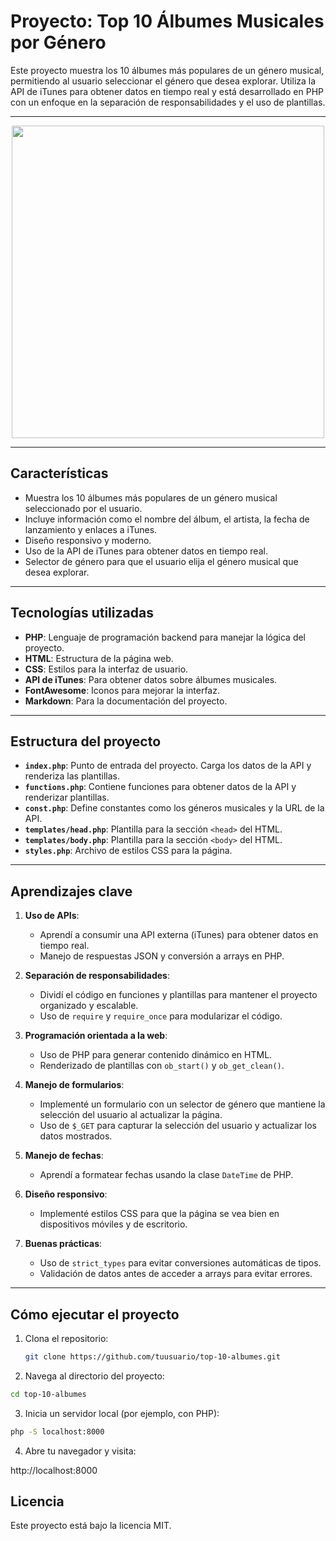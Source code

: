 # Proyecto: Top 10 Álbumes Musicales por Género

Este proyecto muestra los 10 álbumes más populares de un género musical, permitiendo al usuario seleccionar el género que desea explorar. Utiliza la API de iTunes para obtener datos en tiempo real y está desarrollado en PHP con un enfoque en la separación de responsabilidades y el uso de plantillas.

---

<div align="center">
  <img src="https://i.imgur.com/BXefWY5.jpeg" width="500">
</div>

---

## Características

- Muestra los 10 álbumes más populares de un género musical seleccionado por el usuario.
- Incluye información como el nombre del álbum, el artista, la fecha de lanzamiento y enlaces a iTunes.
- Diseño responsivo y moderno.
- Uso de la API de iTunes para obtener datos en tiempo real.
- Selector de género para que el usuario elija el género musical que desea explorar.

---

## Tecnologías utilizadas

- **PHP**: Lenguaje de programación backend para manejar la lógica del proyecto.
- **HTML**: Estructura de la página web.
- **CSS**: Estilos para la interfaz de usuario.
- **API de iTunes**: Para obtener datos sobre álbumes musicales.
- **FontAwesome**: Iconos para mejorar la interfaz.
- **Markdown**: Para la documentación del proyecto.

---

## Estructura del proyecto

- **`index.php`**: Punto de entrada del proyecto. Carga los datos de la API y renderiza las plantillas.
- **`functions.php`**: Contiene funciones para obtener datos de la API y renderizar plantillas.
- **`const.php`**: Define constantes como los géneros musicales y la URL de la API.
- **`templates/head.php`**: Plantilla para la sección `<head>` del HTML.
- **`templates/body.php`**: Plantilla para la sección `<body>` del HTML.
- **`styles.php`**: Archivo de estilos CSS para la página.

---

## Aprendizajes clave

1. **Uso de APIs**:
   - Aprendí a consumir una API externa (iTunes) para obtener datos en tiempo real.
   - Manejo de respuestas JSON y conversión a arrays en PHP.

2. **Separación de responsabilidades**:
   - Dividí el código en funciones y plantillas para mantener el proyecto organizado y escalable.
   - Uso de `require` y `require_once` para modularizar el código.

3. **Programación orientada a la web**:
   - Uso de PHP para generar contenido dinámico en HTML.
   - Renderizado de plantillas con `ob_start()` y `ob_get_clean()`.

4. **Manejo de formularios**:
   - Implementé un formulario con un selector de género que mantiene la selección del usuario al actualizar la página.
   - Uso de `$_GET` para capturar la selección del usuario y actualizar los datos mostrados.

5. **Manejo de fechas**:
   - Aprendí a formatear fechas usando la clase `DateTime` de PHP.

6. **Diseño responsivo**:
   - Implementé estilos CSS para que la página se vea bien en dispositivos móviles y de escritorio.

7. **Buenas prácticas**:
   - Uso de `strict_types` para evitar conversiones automáticas de tipos.
   - Validación de datos antes de acceder a arrays para evitar errores.

---

## Cómo ejecutar el proyecto

1. Clona el repositorio:
   ```bash
   git clone https://github.com/tuusuario/top-10-albumes.git
   ```
2. Navega al directorio del proyecto:

  ```bash
  cd top-10-albumes
  ```

3. Inicia un servidor local (por ejemplo, con PHP):

  ```bash
  php -S localhost:8000
  ```

4. Abre tu navegador y visita:

  http://localhost:8000

## Licencia
Este proyecto está bajo la licencia MIT.
